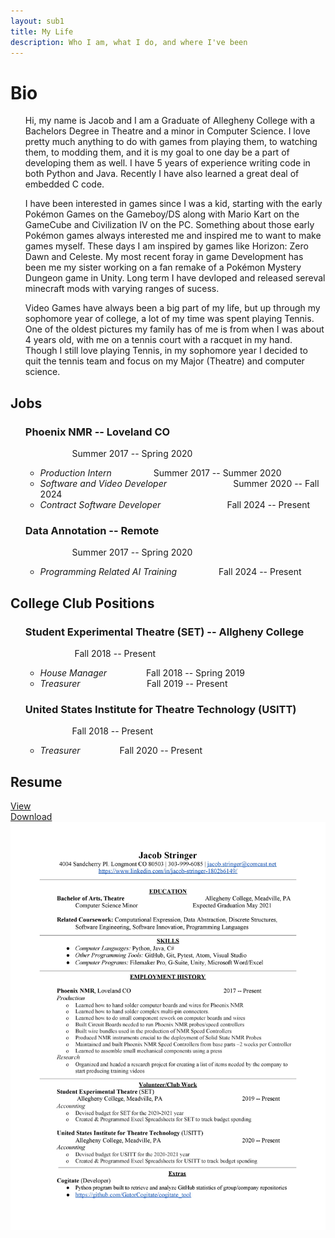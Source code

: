 ```yaml
---
layout: sub1
title: My Life
description: Who I am, what I do, and where I've been
---
```


# Bio

<ul>Hi, my name is Jacob and I am a Graduate of Allegheny College with a Bachelors Degree in Theatre and a minor in Computer Science. I love pretty much anything to do with games from playing them, to watching them, to modding them, and it is my goal to one day be a part of developing them as well. I have 5 years of experience writing code in both Python and Java. Recently I have also learned a great deal of embedded C code. </ul>

<ul>I have been interested in games since I was a kid, starting with the early Pokémon Games on the Gameboy/DS along with Mario Kart on the GameCube and Civilization IV on the PC. Something about those early Pokémon games always interested me and inspired me to want to make games myself. These days I am inspired by games like Horizon: Zero Dawn and Celeste. My most recent foray in game Development has been me my sister working on a fan remake of a Pokémon Mystery Dungeon game in Unity. Long term I have devloped and released sereval minecraft mods with varying ranges of sucess.</ul>

<ul>Video Games have always been a big part of my life, but up through my sophomore year of college, a lot of my time was spent playing Tennis. One of the oldest pictures my family has of me is from when I was about 4 years old, with me on a tennis court with a racquet in my hand. Though I still love playing Tennis, in my sophomore year I decided to quit the tennis team and focus on my Major (Theatre) and computer science.
</ul>

## Jobs
<ul>
  <h3>Phoenix NMR -- Loveland CO</h3>
&nbsp; &nbsp; &nbsp; &nbsp; &nbsp; &nbsp; &nbsp; &nbsp; &nbsp; &nbsp;Summer 2017 -- Spring 2020
  <ul>
    <li><em>Production Intern</em> &nbsp; &nbsp; &nbsp; &nbsp; &nbsp; &nbsp; &nbsp; &nbsp;  Summer 2017 -- Summer 2020</li>
    <li><em>Software and Video Developer</em> &nbsp; &nbsp; &nbsp; &nbsp; &nbsp; &nbsp; &nbsp; &nbsp; &nbsp; &nbsp; &nbsp; &nbsp; &nbsp; Summer 2020 -- Fall 2024</li>
    <li><em>Contract Software Developer</em> &nbsp; &nbsp; &nbsp; &nbsp; &nbsp; &nbsp; &nbsp; &nbsp; &nbsp; &nbsp; &nbsp; &nbsp; &nbsp; Fall 2024 -- Present</li>
  </ul>
</ul>

<ul>
  <h3>Data Annotation -- Remote</h3>
&nbsp; &nbsp; &nbsp; &nbsp; &nbsp; &nbsp; &nbsp; &nbsp; &nbsp; &nbsp;Summer 2017 -- Spring 2020
  <ul>
    <li><em>Programming Related AI Training</em> &nbsp; &nbsp; &nbsp; &nbsp; &nbsp; &nbsp; &nbsp; &nbsp;  Fall 2024 -- Present</li>
  </ul>
</ul>


## College Club Positions
<ul>
  <h3>Student Experimental Theatre (SET) -- Allgheny College </h3>
&nbsp; &nbsp; &nbsp; &nbsp; &nbsp; &nbsp; &nbsp; &nbsp; &nbsp; &nbsp; Fall 2018 -- Present
  <ul>
    <li><em>House Manager</em>&nbsp; &nbsp; &nbsp; &nbsp; &nbsp; &nbsp; &nbsp; &nbsp; Fall 2018 -- Spring 2019</li>
    <li><em>Treasurer</em>&nbsp; &nbsp; &nbsp; &nbsp; &nbsp; &nbsp; &nbsp; &nbsp; &nbsp; &nbsp; &nbsp; &nbsp; &nbsp; &nbsp;Fall 2019 -- Present</li>
  </ul>
</ul>

<ul>
  <h3>United States Institute for Theatre Technology (USITT)</h3>
&nbsp; &nbsp; &nbsp; &nbsp; &nbsp; &nbsp; &nbsp; &nbsp; &nbsp; &nbsp;Fall 2018 -- Present
  <ul>
    <li><em>Treasurer</em>&nbsp; &nbsp; &nbsp; &nbsp; &nbsp; &nbsp; &nbsp; &nbsp; Fall 2020 -- Present</li>
  </ul>
</ul>

<div>
  <h2>Resume</h2>
    <a href="/images/Resume.html" target="parent">View</a><br>
    <a href="/images/Resume.pdf" download>Download</a><br>
    <img src="/images/Resume.jpg" alt="Resume">
    <br>
</div>
